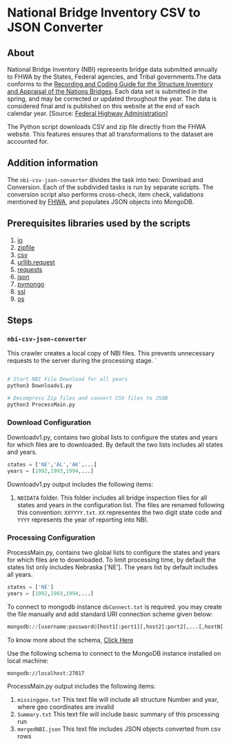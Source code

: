 # National Bridge Inventory CSV to JSON Converter

## About

National Bridge Inventory (NBI) represents bridge data submitted annually to FHWA by the States, Federal agencies, and Tribal governments.The data conforms to the [Recording and Coding Guide for the Structure Inventory and Appraisal of the Nations Bridges](https://www.fhwa.dot.gov/bridge/mtguide.pdf). Each data set is submitted in the spring, and may be corrected or updated throughout the year. The data is considered final and is published on this website at the end of each calendar year. [Source: [Federal Highway Administration](https://www.fhwa.dot.gov/bridge/nbi/ascii.cfm)]

The Python script downloads CSV and zip file directly from the FHWA website. This features ensures that all transformations to the dataset are accounted for. 

## Addition information

 The `nbi-csv-json-converter` divides the task into two: Download and Conversion. Each of the subdivided tasks is run by separate scripts. The conversion script also performs cross-check, item check, validations mentioned by [FHWA](https://www.fhwa.dot.gov/bridge/nbi/checks/), and populates JSON objects into MongoDB.


## Prerequisites libraries used by the scripts
1. [io](https://docs.python.org/3.6/library/io.html)
2. [zipfile](https://docs.python.org/3.6/library/zipfile.html)
3. [csv](https://docs.python.org/3.6/library/csv.html)
4. [urllib.request](https://docs.python.org/3/library/urllib.request.html#module-urllib.request)
5. [requests](http://docs.python-requests.org/en/master/)
6. [json](https://docs.python.org/3.6/library/json.html)
7. [pymongo](https://api.mongodb.com/python/current/)
8. [ssl](https://docs.python.org/3.6/library/ssl.html)
9. [os](https://docs.python.org/3.6/library/os.html)

## Steps

###  `nbi-csv-json-converter`

This crawler creates a local copy of NBI files. This prevents unnecessary requests to the server during the processing stage.
`
```bash

# Start NBI File Download for all years
python3 Downloadv1.py

# Decompress Zip files and convert CSV files to JSON
python3 ProcessMain.py

```
### Download Configuration

Downloadv1.py, contains two global lists to configure the states and years for which files are to downloaded. By default the  two lists includes all states and years.

```python
states = ['NE','AL','AK',...]
years = [1992,1993,1994,...]
```
Downloadv1.py output includes the following items:  
1. `NBIDATA` folder. This folder includes all bridge inspection files for all states and years in the configuration list. The files are renamed following this convention: `XXYYYY.txt`. `XX` representes the two digit state code and `YYYY` represents the year of reporting into NBI.


### Processing Configuration

ProcessMain.py, contains two global lists to configure the states and years for which files are to downloaded. To limit processing time, by default the states list only includes Nebraska ['NE']. The years list by default includes all years.

```python
states = ['NE']
years = [1992,1993,1994,...]
```
To connect to mongodb instance `dbConnect.txt` is required. you may create the file manually and add standard URI connection scheme given below:

```python
mongodb://[username:password@]host1[:port1][,host2[:port2],...[,hostN[:portN]]][/[database][?options]]
```
To know more about the schema, [Click Here](https://docs.mongodb.com/manual/reference/connection-string/)

Use the following schema to connect to the MongoDB instance installed on local machine:

```
mongodb://localhost:27017
```

ProcessMain.py output includes the following items:  
1. `missinggeo.txt` This text file will include all structure Number and year, where geo coordinates are invalid
2. `Summary.txt` This text file will include basic summary of this processing run
3. `mergedNBI.json` This text file includes JSON objects converted from csv rows
